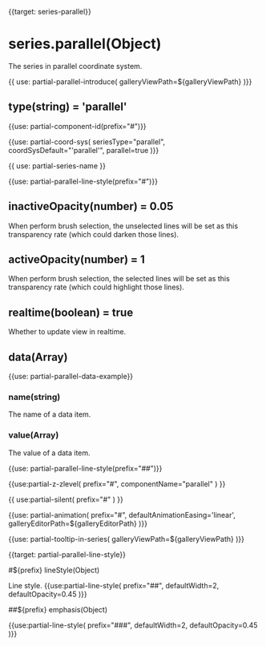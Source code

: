 
{{target: series-parallel}}

# series.parallel(Object)

The series in parallel coordinate system.

{{ use: partial-parallel-introduce(
    galleryViewPath=${galleryViewPath}
)}}


## type(string) = 'parallel'

{{use: partial-component-id(prefix="#")}}

{{use: partial-coord-sys(
    seriesType="parallel",
    coordSysDefault="'parallel'",
    parallel=true
)}}


{{ use: partial-series-name }}


{{use: partial-parallel-line-style(prefix="#")}}


## inactiveOpacity(number) = 0.05

When perform brush selection, the unselected lines will be set as this transparency rate (which could darken those lines).

## activeOpacity(number) = 1

When perform brush selection, the selected lines will be set as this transparency rate (which could highlight those lines).


## realtime(boolean) = true

Whether to update view in realtime.


## data(Array)

{{use: partial-parallel-data-example}}

### name(string)

The name of a data item.

### value(Array)

The value of a data item.

{{use: partial-parallel-line-style(prefix="##")}}


{{use:partial-z-zlevel(
    prefix="#",
    componentName="parallel"
) }}

{{ use:partial-silent(
    prefix="#"
) }}

{{use: partial-animation(
    prefix="#",
    defaultAnimationEasing='linear',
    galleryEditorPath=${galleryEditorPath}
)}}


{{use: partial-tooltip-in-series(
    galleryViewPath=${galleryViewPath}
)}}



{{target: partial-parallel-line-style}}

#${prefix} lineStyle(Object)

Line style.
{{use:partial-line-style(
    prefix="##",
    defaultWidth=2,
    defaultOpacity=0.45
)}}

##${prefix} emphasis(Object)

{{use:partial-line-style(
    prefix="###",
    defaultWidth=2,
    defaultOpacity=0.45
)}}



